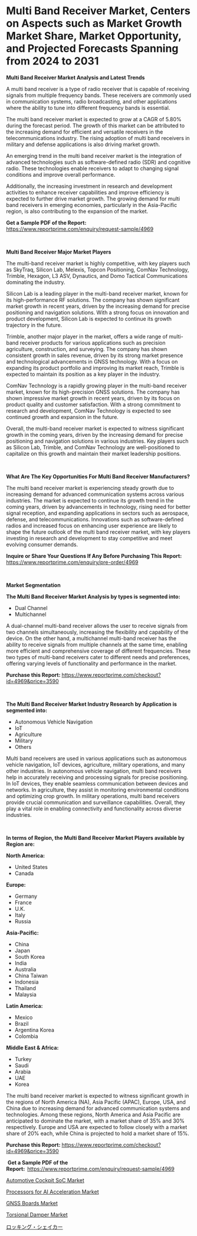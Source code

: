 <p><h1>Multi Band Receiver Market, Centers on Aspects such as Market Growth Market Share, Market Opportunity, and Projected Forecasts Spanning from 2024 to 2031</h1></p><p><strong>Multi Band Receiver Market Analysis and Latest Trends</strong></p>
<p><p>A multi band receiver is a type of radio receiver that is capable of receiving signals from multiple frequency bands. These receivers are commonly used in communication systems, radio broadcasting, and other applications where the ability to tune into different frequency bands is essential.</p><p>The multi band receiver market is expected to grow at a CAGR of 5.80% during the forecast period. The growth of this market can be attributed to the increasing demand for efficient and versatile receivers in the telecommunications industry. The rising adoption of multi band receivers in military and defense applications is also driving market growth.</p><p>An emerging trend in the multi band receiver market is the integration of advanced technologies such as software-defined radio (SDR) and cognitive radio. These technologies enable receivers to adapt to changing signal conditions and improve overall performance.</p><p>Additionally, the increasing investment in research and development activities to enhance receiver capabilities and improve efficiency is expected to further drive market growth. The growing demand for multi band receivers in emerging economies, particularly in the Asia-Pacific region, is also contributing to the expansion of the market.</p></p>
<p><strong>Get a Sample PDF of the Report:&nbsp;</strong> <a href="https://www.reportprime.com/enquiry/request-sample/4969">https://www.reportprime.com/enquiry/request-sample/4969</a></p>
<p>&nbsp;</p>
<p><strong>Multi Band Receiver Major Market Players</strong></p>
<p><p>The multi-band receiver market is highly competitive, with key players such as SkyTraq, Silicon Lab, Melexis, Topcon Positioning, ComNav Technology, Trimble, Hexagon, L3 ASV, Dynautics, and Domo Tactical Communications dominating the industry.</p><p>Silicon Lab is a leading player in the multi-band receiver market, known for its high-performance RF solutions. The company has shown significant market growth in recent years, driven by the increasing demand for precise positioning and navigation solutions. With a strong focus on innovation and product development, Silicon Lab is expected to continue its growth trajectory in the future.</p><p>Trimble, another major player in the market, offers a wide range of multi-band receiver products for various applications such as precision agriculture, construction, and surveying. The company has shown consistent growth in sales revenue, driven by its strong market presence and technological advancements in GNSS technology. With a focus on expanding its product portfolio and improving its market reach, Trimble is expected to maintain its position as a key player in the industry.</p><p>ComNav Technology is a rapidly growing player in the multi-band receiver market, known for its high-precision GNSS solutions. The company has shown impressive market growth in recent years, driven by its focus on product quality and customer satisfaction. With a strong commitment to research and development, ComNav Technology is expected to see continued growth and expansion in the future.</p><p>Overall, the multi-band receiver market is expected to witness significant growth in the coming years, driven by the increasing demand for precise positioning and navigation solutions in various industries. Key players such as Silicon Lab, Trimble, and ComNav Technology are well-positioned to capitalize on this growth and maintain their market leadership positions.</p></p>
<p>&nbsp;</p>
<p><strong>What Are The Key Opportunities For Multi Band Receiver Manufacturers?</strong></p>
<p><p>The multi band receiver market is experiencing steady growth due to increasing demand for advanced communication systems across various industries. The market is expected to continue its growth trend in the coming years, driven by advancements in technology, rising need for better signal reception, and expanding applications in sectors such as aerospace, defense, and telecommunications. Innovations such as software-defined radios and increased focus on enhancing user experience are likely to shape the future outlook of the multi band receiver market, with key players investing in research and development to stay competitive and meet evolving consumer demands.</p></p>
<p><strong>Inquire or Share Your Questions If Any Before Purchasing This Report:</strong> <a href="https://www.reportprime.com/enquiry/pre-order/4969">https://www.reportprime.com/enquiry/pre-order/4969</a></p>
<p>&nbsp;</p>
<p><strong>Market Segmentation</strong></p>
<p><strong>The Multi Band Receiver Market Analysis by types is segmented into:</strong></p>
<p><ul><li>Dual Channel</li><li>Multichannel</li></ul></p>
<p><p>A dual-channel multi-band receiver allows the user to receive signals from two channels simultaneously, increasing the flexibility and capability of the device. On the other hand, a multichannel multi-band receiver has the ability to receive signals from multiple channels at the same time, enabling more efficient and comprehensive coverage of different frequencies. These two types of multi-band receivers cater to different needs and preferences, offering varying levels of functionality and performance in the market.</p></p>
<p><strong>Purchase this Report:&nbsp;</strong><a href="https://www.reportprime.com/checkout?id=4969&price=3590">https://www.reportprime.com/checkout?id=4969&price=3590</a></p>
<p>&nbsp;</p>
<p><strong>The Multi Band Receiver Market Industry Research by Application is segmented into:</strong></p>
<p><ul><li>Autonomous Vehicle Navigation</li><li>IoT</li><li>Agriculture</li><li>Military</li><li>Others</li></ul></p>
<p><p>Multi band receivers are used in various applications such as autonomous vehicle navigation, IoT devices, agriculture, military operations, and many other industries. In autonomous vehicle navigation, multi band receivers help in accurately receiving and processing signals for precise positioning. In IoT devices, they enable seamless communication between devices and networks. In agriculture, they assist in monitoring environmental conditions and optimizing crop growth. In military operations, multi band receivers provide crucial communication and surveillance capabilities. Overall, they play a vital role in enabling connectivity and functionality across diverse industries.</p></p>
<p>&nbsp;</p>
<p><strong>In terms of Region, the Multi Band Receiver Market Players available by Region are:</strong></p>
<p>
    <p> <strong> North America: </strong>
        <ul>
            <li>United States</li>
            <li>Canada</li>
        </ul>
        </p> 
    <p> <strong> Europe: </strong>
        <ul>
            <li>Germany</li>
            <li>France</li>
            <li>U.K.</li>
            <li>Italy</li>
            <li>Russia</li>
        </ul>
        </p> 
    <p> <strong> Asia-Pacific: </strong>
        <ul>
            <li>China</li>
            <li>Japan</li>
            <li>South Korea</li>
            <li>India</li>
            <li>Australia</li>
            <li>China Taiwan</li>
            <li>Indonesia</li>
            <li>Thailand</li>
            <li>Malaysia</li>
        </ul>
        </p> 
    <p> <strong> Latin America: </strong>
        <ul>
            <li>Mexico</li>
            <li>Brazil</li>
            <li>Argentina Korea</li>
            <li>Colombia</li>
        </ul>
        </p> 
    <p> <strong> Middle East & Africa: </strong>
        <ul>
            <li>Turkey</li>
            <li>Saudi</li>
            <li>Arabia</li>
            <li>UAE</li>
            <li>Korea</li>
        </ul>
    </p>
    </p>
<p><p>The multi band receiver market is expected to witness significant growth in the regions of North America (NA), Asia Pacific (APAC), Europe, USA, and China due to increasing demand for advanced communication systems and technologies. Among these regions, North America and Asia Pacific are anticipated to dominate the market, with a market share of 35% and 30% respectively. Europe and USA are expected to follow closely with a market share of 20% each, while China is projected to hold a market share of 15%.</p></p>
<p><strong>Purchase this Report: </strong><a href="https://www.reportprime.com/checkout?id=4969&price=3590">https://www.reportprime.com/checkout?id=4969&price=3590</a></p>
<p>&nbsp;<strong>Get a Sample PDF of the Report:&nbsp;&nbsp;</strong><a href="https://www.reportprime.com/enquiry/request-sample/4969">https://www.reportprime.com/enquiry/request-sample/4969</a></p>
<p><strong></strong></p>
<p><p><a href="https://issuu.com/reportprime-2/docs/automotive-cockpit-soc-market-size-2030.pptx">Automotive Cockpit SoC Market</a></p><p><a href="https://github.com/nicholepatriciadoylenwnrjr0/Market-Research-Report-List-1/blob/main/processors-for-ai-acceleration-market.md">Processors for AI Acceleration Market</a></p><p><a href="https://github.com/gamblestampleyjenny50m5sl6/Market-Research-Report-List-2/blob/main/gnss-boards-market.md">GNSS Boards Market</a></p><p><a href="https://issuu.com/reportprime-2/docs/torsional-damper-market-size-2030.pptx">Torsional Damper Market</a></p><p><a href="https://github.com/nemesis2824/Market-Research-Report-List-1/blob/main/156468815508.md">ロッキング・シェイカー</a></p></p>